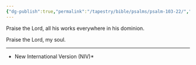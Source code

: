 ```yaml
---
{"dg-publish":true,"permalink":"/tapestry/bible/psalms/psalm-103-22/","title":"Psalm 103:22","tags":["bible-verse","bible-verse"],"dgHomeLink":true,"dgShowLocalGraph":true,"dgEnableSearch":true}
---
```



Praise the Lord, all his works everywhere in his dominion.

Praise the Lord, my soul.



---
* New International Version (NIV)*